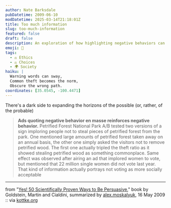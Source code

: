 ```yaml
---
author: Nate Barksdale
pubDatetime: 2009-06-10
modDatetime: 2025-03-14T21:18:01Z
title: Too much information
slug: too-much-information
featured: false
draft: false
description: An exploration of how highlighting negative behaviors can inadvertently reinforce them.
emoji: 🚫
tags:
  - ⚖️ Ethics
  - ⚖️ Choices
  - 🌍 Society
haiku: |
  Warning words can sway,  
  Common theft becomes the norm,  
  Obscure the wrong path.
coordinates: [35.0545, -100.4471]
---
```


There's a dark side to expanding the horizons of the possible (or, rather, of the probable)

> **Ads quoting negative behavior en masse reinforces negative behavior.** Petrified Forest National Park A/B tested two versions of a sign imploring people not to steal pieces of petrified forest from the park. One mentioned large amounts of petrified forest taken away on an annual basis, the other one simply asked the visitors not to remove petrified wood. The first one actually tripled the theft ratio as it showed stealing petrified wood as something commonplace. Same effect was observed after airing an ad that implored women to vote, but mentioned that 22 million single women did not vote last year. That kind of information actually portrays not voting as more socially acceptable

---

from "[Yes! 50 Scientifically Proven Ways to Be Persuasive](https://www.google.com/search?q=%22Yes%21%2050%20Scientifically%20Proven%20Ways%20to%20Be%20Persuasive%22%20moskalyuk.com)," book by Goldstein, Martin and Cialdini, summarized by [alex.moskalyuk](https://www.google.com/search?q=%22alex.moskalyuk%22%20moskalyuk.com), 16 May 2009 :: via [kottke.org](http://www.kottke.org/09/06/the-science-of-persuasion)
